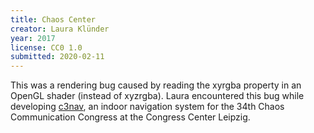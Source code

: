 ```yaml
---
title: Chaos Center
creator: Laura Klünder
year: 2017
license: CC0 1.0
submitted: 2020-02-11
---
```


This was a rendering bug caused by reading the xyrgba property in an OpenGL shader (instead of xyzrgba). Laura encountered this bug while developing [c3nav](https://c3nav.de/), an indoor navigation system for the 34th Chaos Communication Congress at the Congress Center Leipzig.
